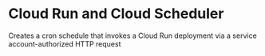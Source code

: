 # Cloud Run and Cloud Scheduler

Creates a cron schedule that invokes a Cloud Run deployment via a service account-authorized HTTP request
